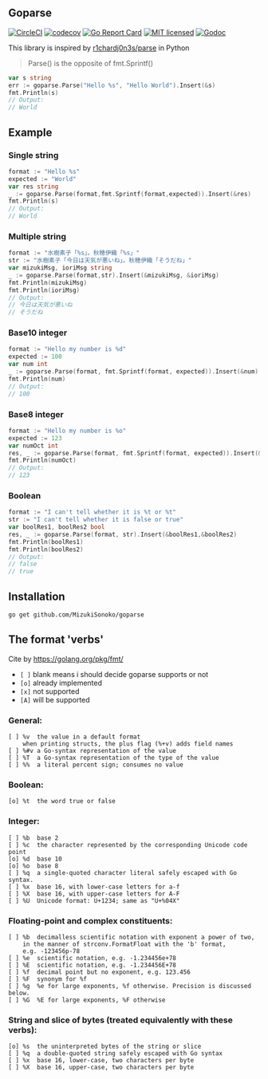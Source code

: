 
## Goparse 

[![CircleCI](https://circleci.com/gh/MizukiSonoko/goparse.svg?style=shield)](https://circleci.com/gh/MizukiSonoko/goparse)
[![codecov](https://codecov.io/gh/MizukiSonoko/goparse/branch/master/graph/badge.svg)](https://codecov.io/gh/MizukiSonoko/goparse)
[![Go Report Card](https://goreportcard.com/badge/github.com/MizukiSonoko/goparse)](https://goreportcard.com/report/github.com/MizukiSonoko/goparse)
[![MIT licensed](https://img.shields.io/packagist/l/doctrine/orm.svg)](https://github.com/MizukiSonoko/goparse/blob/master/LICENSE)
[![Godoc](https://godoc.org/github.com/MizukiSonoko/goparse/parse?status.svg)](https://godoc.org/github.com/MizukiSonoko/goparse/parse)
  
  
This library is inspired by [r1chardj0n3s/parse](https://github.com/r1chardj0n3s/parse) in Python

> Parse() is the opposite of fmt.Sprintf()

```go
var s string
err := goparse.Parse("Hello %s", "Hello World").Insert(&s)
fmt.Println(s)
// Output:
// World
```

## Example

### Single string
```go
format := "Hello %s"
expected := "World"
var res string
_ := goparse.Parse(format,fmt.Sprintf(format,expected)).Insert(&res)
fmt.Println(s)
// Output:
// World
```

### Multiple string
```go
format := "水樹素子「%s」。秋穂伊織「%s」"
str := "水樹素子「今日は天気が悪いね」。秋穂伊織「そうだね」"
var mizukiMsg, ioriMsg string
_ := goparse.Parse(format,str).Insert(&mizukiMsg, &ioriMsg)
fmt.Println(mizukiMsg)
fmt.Println(ioriMsg)
// Output:
// 今日は天気が悪いね
// そうだね
```

### Base10 integer
```go
format := "Hello my number is %d"
expected := 100
var num int
_ := goparse.Parse(format, fmt.Sprintf(format, expected)).Insert(&num)
fmt.Println(num)
// Output:
// 100
```

### Base8 integer
```go
format := "Hello my number is %o"
expected := 123
var numOct int
res, _ := goparse.Parse(format, fmt.Sprintf(format, expected)).Insert(&numOct)
fmt.Println(numOct)
// Output:
// 123
```

### Boolean
```go
format := "I can't tell whether it is %t or %t"
str := "I can't tell whether it is false or true"
var boolRes1, boolRes2 bool
res, _ := goparse.Parse(format, str).Insert(&boolRes1,&boolRes2)
fmt.Println(boolRes1)
fmt.Println(boolRes2)
// Output:
// false
// true
```

## Installation

```sh
go get github.com/MizukiSonoko/goparse
```

## The format 'verbs'
Cite by https://golang.org/pkg/fmt/

- `[ ]` blank means i should decide goparse supports or not
- `[o]` already implemented
- `[x]` not supported
- `[A]` will be supported

### General:
```
[ ] %v	the value in a default format
	when printing structs, the plus flag (%+v) adds field names
[ ] %#v	a Go-syntax representation of the value
[ ] %T	a Go-syntax representation of the type of the value
[ ] %%	a literal percent sign; consumes no value
```

### Boolean:
```
[o] %t	the word true or false
```

### Integer:
```
[ ] %b	base 2
[ ] %c	the character represented by the corresponding Unicode code point
[o] %d	base 10
[o] %o	base 8
[ ] %q	a single-quoted character literal safely escaped with Go syntax.
[ ] %x	base 16, with lower-case letters for a-f
[ ] %X	base 16, with upper-case letters for A-F
[ ] %U	Unicode format: U+1234; same as "U+%04X"
```

### Floating-point and complex constituents:
```
[ ] %b	decimalless scientific notation with exponent a power of two,
	in the manner of strconv.FormatFloat with the 'b' format,
	e.g. -123456p-78
[ ] %e	scientific notation, e.g. -1.234456e+78
[ ] %E	scientific notation, e.g. -1.234456E+78
[ ] %f	decimal point but no exponent, e.g. 123.456
[ ] %F	synonym for %f
[ ] %g	%e for large exponents, %f otherwise. Precision is discussed below.
[ ] %G	%E for large exponents, %F otherwise
```

### String and slice of bytes (treated equivalently with these verbs):
```
[o] %s	the uninterpreted bytes of the string or slice
[ ] %q	a double-quoted string safely escaped with Go syntax
[ ] %x	base 16, lower-case, two characters per byte
[ ] %X	base 16, upper-case, two characters per byte
```